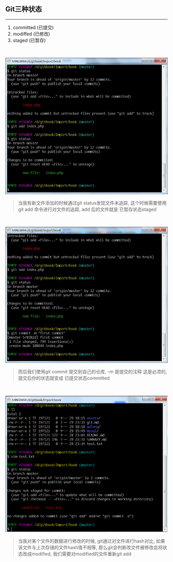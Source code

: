 ## Git三种状态

---

1. committed       \(已提交\)
2. modiffed        \(已修改\)
3. staged          \(已暂存\)

<br>

![](/assets/gitstatus-3.png)

> 当我有新文件添加的时候通过git status发现文件未追踪, 这个时候需要使用git add 命令进行对文件的追踪, add 后的文件就是 已暂存状态staged


<br>

![](/assets/gitstatus-4.png)

> 而后我们使用git commit 提交到自己的仓库, -m 是提交的注释 这是必须的, 提交后你的状态就变成 已提交状态committed


<br>

![](/assets/gitstatus-1.png)

> 当我对某个文件的数据进行修改的时候,  git通过对文件进行hash对比, 如果该文件与上次存储的文件hash值不相等, 那么git会判断改文件被修改会将状态改成modified, 我们需要对modified的文件重新git add



